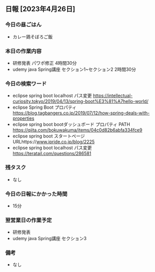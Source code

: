 ## 日報 [2023年4月26日]

### 今日の昼ごはん

* カレー鶏そぼろご飯

### 本日の作業内容

* 研修発表 パワポ修正 4時間30分
* udemy java Spring講座 セクション1~セクション2 2時間30分
### 今日の検索ワード
* eclipse spring boot localhost パス変更 https://intellectual-curiosity.tokyo/2019/04/13/spring-boot%E3%81%A7hello-world/
* eclipse Spring Boot プロパティ https://blog.tagbangers.co.jp/2019/07/12/how-spring-deals-with-properties
* eclipse spring boot bootダッシュボード プロパティ PATH https://qiita.com/bokuwakuma/items/04c0d82b6abfa334fce9
* eclipse spring boot スタートページ URLhttps://www.ipride.co.jp/blog/2225
* eclipse spring boot localhost パス変更 https://teratail.com/questions/286581
### 残タスク

* なし
### 今日の日報にかかった時間

* 15分
### 翌営業日の作業予定

* 研修発表
* udemy java Spring講座 セクション3
### 備考
* なし
